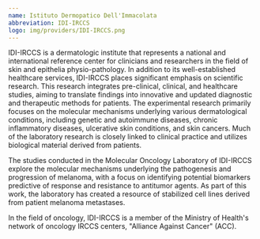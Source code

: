 ```yaml
---
name: Istituto Dermopatico Dell'Immacolata
abbreviation: IDI-IRCCS
logo: img/providers/IDI-IRCCS.png
---
```


IDI-IRCCS is a dermatologic institute that represents a national and international reference center for clinicians and researchers in the field of skin and epithelia physio-pathology. In addition to its well-established healthcare services, IDI-IRCCS places significant emphasis on scientific research. This research integrates pre-clinical, clinical, and healthcare studies, aiming to translate findings into innovative and updated diagnostic and therapeutic methods for patients.
The experimental research primarily focuses on the molecular mechanisms underlying various dermatological conditions, including genetic and autoimmune diseases, chronic inflammatory diseases, ulcerative skin conditions, and skin cancers. Much of the laboratory research is closely linked to clinical practice and utilizes biological material derived from patients.

The studies conducted in the Molecular Oncology Laboratory of IDI-IRCCS explore the molecular mechanisms underlying the pathogenesis and progression of melanoma, with a focus on identifying potential biomarkers predictive of response and resistance to antitumor agents. As part of this work, the laboratory has created a resource of stabilized cell lines derived from patient melanoma metastases.

In the field of oncology, IDI-IRCCS is a member of the Ministry of Health's network of oncology IRCCS centers, "Alliance Against Cancer" (ACC).
